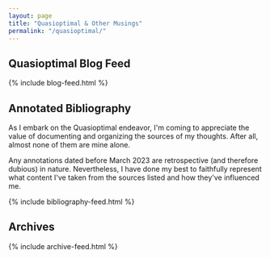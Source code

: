 ```yaml
---
layout: page
title: "Quasioptimal & Other Musings"
permalink: "/quasioptimal/"
---
```


## Quasioptimal Blog Feed

{% include blog-feed.html %}


## Annotated Bibliography

As I embark on the Quasioptimal endeavor, I'm coming to appreciate the value of documenting and organizing the sources of my thoughts.  After all, almost none of them are mine alone.  

Any annotations dated before March 2023 are retrospective (and therefore dubious) in nature.  Nevertheless, I have done my best to faithfully represent what content I've taken from the sources listed and how they've influenced me.

{% include bibliography-feed.html %}


## Archives

{% include archive-feed.html %}